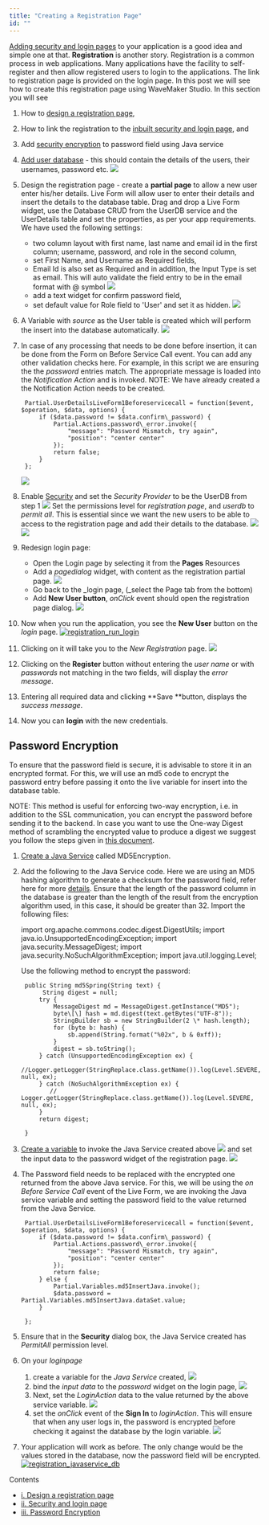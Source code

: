 ```yaml
---
title: "Creating a Registration Page"
id: ""
---
```


[Adding security and login pages](/learn/app-development/app-security/app-security) to your application is a good idea and simple one at that. **Registration** is another story. Registration is a common process in web applications. Many applications have the facility to self-register and then allow registered users to login to the applications. The link to registration page is provided on the login page. In this post we will see how to create this registration page using WaveMaker Studio. In this section you will see

1. How to [design a registration page](#design),
2. How to link the registration to the [inbuilt security and login page](#login), and
3. Add [security encryption](#encryption) to password field using Java service

1. [Add user database](/learn/app-development/services/database-services/working-with-databases/) - this should contain the details of the users, their usernames, password etc. [![](/learn/assets/registration_database.png)](/learn/assets/registration_database.png)
2. Design the registration page - create a **partial page** to allow a new user enter his/her details. Live Form will allow user to enter their details and insert the details to the database table. Drag and drop a Live Form widget, use the Database CRUD from the UserDB service and the UserDetails table and set the properties, as per your app requirements. We have used the following settings:
    - two column layout with first name, last name and email id in the first column; username, password, and role in the second column,
    - set First Name, and Username as Required fields,
    - Email Id is also set as Required and in addition, the Input Type is set as email. This will auto validate the field entry to be in the email format with @ symbol [![](/learn/assets/registration_email_validation.png)](/learn/assets/registration_email_validation.png)
    - add a text widget for confirm password field,
    - set default value for Role field to 'User' and set it as hidden. [![](/learn/assets/registration_regpage.png)](/learn/assets/registration_regpage.png)
3. A Variable with _source_ as the User table is created which will perform the insert into the database automatically. [![](/learn/assets/registration_var_source.png)](/learn/assets/registration_var_source.png)
4. In case of any processing that needs to be done before insertion, it can be done from the Form on Before Service Call event. You can add any other validation checks here. For example, in this script we are ensuring the the _password_ entries match. The appropriate message is loaded into the _Notification Action_ and is invoked. NOTE: We have already created a the Notification Action needs to be created.
    
        Partial.UserDetailsLiveForm1Beforeservicecall = function($event, $operation, $data, options) {
            if ($data.password != $data.confirm\_password) {
                Partial.Actions.password\_error.invoke({
                    "message": "Password Mismatch, try again",
                    "position": "center center"
                });
                return false;
            }
        };
    
    [![](/learn/assets/registration_validation.png)](/learn/assets/registration_validation.png)
5. Enable [Security](/learn/app-development/app-security/app-security) and set the _Security Provider_ to be the UserDB from step 1 [![](/learn/assets/registration_security.png)](/learn/assets/registration_security.png) Set the permissions level for _registration page_, and _userdb_ to _permit all_. This is essential since we want the new users to be able to access to the registration page and add their details to the database. [![](/learn/assets/registration_security_permission1.png)](/learn/assets/registration_security_permission1.png) [![](/learn/assets/registration_security_permission2.png)](/learn/assets/registration_security_permission2.png)
6. Redesign login page:
    - Open the Login page by selecting it from the **Pages** Resources
    - Add a _pagedialog_ widget, with content as the registration partial page. [![](/learn/assets/registration_dialog.png)](/learn/assets/registration_dialog.png)
    - Go back to the _login page, (_select the Page tab from the bottom)
    - Add **New User button**, _onClick_ event should open the registration page dialog. [![](/learn/assets/registration_login_button.png)](/learn/assets/registration_login_button.png)
7. Now when you run the application, you see the **New User** button on the _login_ page. [![registration_run_login](/learn/assets/registration_run_login.png)](/learn/assets/registration_run_login.png)
8. Clicking on it will take you to the _New Registration_ page. [![](/learn/assets/registration_run_reg.png)](/learn/assets/registration_run_reg.png)
9. Clicking on the **Register** button without entering the _user name_ or with _passwords_ not matching in the two fields, will display the _error message_.
10. Entering all required data and clicking **Save **button, displays the _success message_.
11. Now you can **login** with the new credentials.

## Password Encryption

To ensure that the password field is secure, it is advisable to store it in an encrypted format. For this, we will use an md5 code to encrypt the password entry before passing it onto the live variable for insert into the database table.

NOTE: This method is useful for enforcing two-way encryption, i.e. in addition to the SSL communication, you can encrypt the password before sending it to the backend. In case you want to use the One-way Digest method of scrambling the encrypted value to produce a digest we suggest you follow the steps given in [this document](/learn/how-tos/support-password-encryption/).

1. [Create a Java Service](app-development/services/java-services/java-service/) called MD5Encryption.
2. Add the following to the Java Service code. Here we are using an MD5 hashing algorithm to generate a checksum for the password field, refer here for more [details](http://www.mkyong.com/java/java-md5-hashing-example/). Ensure that the length of the password column in the database is greater than the length of the result from the encryption algorithm used, in this case, it should be greater than 32. Import the following files:
    
    import org.apache.commons.codec.digest.DigestUtils;
    import java.io.UnsupportedEncodingException;
    import java.security.MessageDigest;
    import java.security.NoSuchAlgorithmException;
    import java.util.logging.Level;
    
    Use the following method to encrypt the password:
    
        public String md5Spring(String text) {
             String digest = null;
            try {
                MessageDigest md = MessageDigest.getInstance("MD5");
                byte\[\] hash = md.digest(text.getBytes("UTF-8"));
                StringBuilder sb = new StringBuilder(2 \* hash.length);
                for (byte b: hash) {
                    sb.append(String.format("%02x", b & 0xff));
                }
                digest = sb.toString();
            } catch (UnsupportedEncodingException ex) {
                //Logger.getLogger(StringReplace.class.getName()).log(Level.SEVERE, null, ex);
            } catch (NoSuchAlgorithmException ex) {
               // Logger.getLogger(StringReplace.class.getName()).log(Level.SEVERE, null, ex);
            }
            return digest;
    
        }
    
3. [Create a variable](/learn/assets/var_sel.png) to invoke the Java Service created above [![](/learn/assets/registration_javaservice_var.png)](/learn/assets/registration_javaservice_var.png) and set the input data to the password widget of the registration page. [![](/learn/assets/registration_javaservice_data.png)](/learn/assets/registration_javaservice_data.png)
4. The Password field needs to be replaced with the encrypted one returned from the above Java service. For this, we will be using the _on Before Service Call_ event of the Live Form, we are invoking the Java service variable and setting the password field to the value returned from the Java Service.
    
        Partial.UserDetailsLiveForm1Beforeservicecall = function($event, $operation, $data, options) {
            if ($data.password != $data.confirm\_password) {
                Partial.Actions.password\_error.invoke({
                    "message": "Password Mismatch, try again",
                    "position": "center center"
                });
                return false;
            } else {
                Partial.Variables.md5InsertJava.invoke();
                $data.password = Partial.Variables.md5InsertJava.dataSet.value;
            }
    
        };
    
5. Ensure that in the **Security** dialog box, the Java Service created has _PermitAll_ permission level.
6. On your _loginpage_
    1. create a variable for the _Java Service_ created, [![](/learn/assets/registration_javaservice_login.png)](/learn/assets/registration_javaservice_login.png)
    2. bind the _input data_ to the _password_ widget on the login page, [![](/learn/assets/registration_javaservice_login_bind.png)](/learn/assets/registration_javaservice_login_bind.png)
    3. Next, set the _LoginAction_ data to the value returned by the above service variable. [![](/learn/assets/registration_javaservice_loginvar.png)](/learn/assets/registration_javaservice_loginvar.png)
    4. set the _onClick_ event of the **Sign In** to _loginAction_. This will ensure that when any user logs in, the password is encrypted before checking it against the database by the login variable. [![](/learn/assets/registration_javaservice_loginbutton.png)](/learn/assets/registration_javaservice_loginbutton.png)
7. Your application will work as before. The only change would be the values stored in the database, now the password field will be encrypted. [![registration_javaservice_db](/learn/assets/registration_javaservice_db.png)](/learn/assets/registration_javaservice_db.png)

Contents

- [i. Design a registration page](#design)
- [ii. Security and login page](#login)
- [iii. Password Encryption](#encryption)

